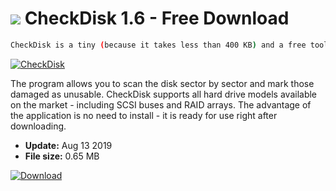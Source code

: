 # ![](https://cdn.softexe.net/static/icon/f/checkdisk-11233.png) CheckDisk 1.6 - Free Download

```sh
CheckDisk is a tiny (because it takes less than 400 KB) and a free tool, designed to search and then eliminate errors on the disk. It can analyze the device in 3 modes - superficial, thorough and with the option of error checking.
```
[![CheckDisk](https://gallery.dpcdn.pl/imgc/Tools/57809/g_-_420x350_1.5_-_x20150324140050_0.png)](https://softexe.net/win/system/diagnostics-tests/checkdisk:ppbcc.html)

The program allows you to scan the disk sector by sector and mark those damaged as unusable. CheckDisk supports all hard drive models available on the market - including SCSI buses and RAID arrays. The advantage of the application is no need to install - it is ready for use right after downloading.


- **Update:** Aug 13 2019
- **File size:** 0.65 MB

[![Download](https://cdn.softexe.net/static/img/download.png)](https://softexe.net/win/system/diagnostics-tests/checkdisk:ppbcc.html)

